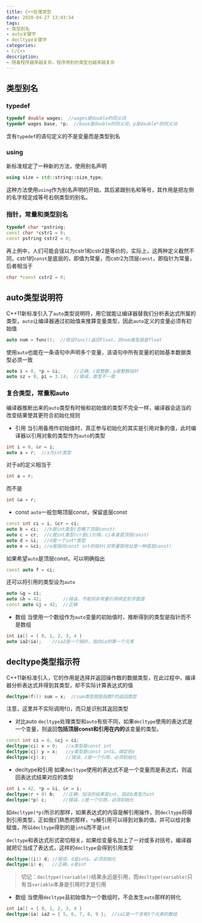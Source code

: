 ```yaml
---
title: C++处理类型
date: 2020-04-27 13:43:54
tags:
- 类型别名
- auto关键字
- decltype关键字
categories:
- C/C++
description:
- 随着程序越来越复杂，程序用到的类型也越来越复杂
---
```


<!--more-->

## 类型别名
### typedef
```cpp
typedef double wages;  //wages是double的同义词
typedef wages base, *p;  //base是double的同义词，p是double*的同义词
```

含有`typedef`的语句定义的不是变量而是类型别名

### using
新标准规定了一种新的方法，使用别名声明
```cpp
using size = std::string::size_type;
```

这种方法使用`using`作为别名声明的开始，其后紧跟别名和等号，其作用是把左侧的名字规定成等号右侧类型的别名。

### 指针，常量和类型别名
```cpp
typedef char *pstring;
const char *cstr1 = 0;
const pstring cstr2 = 0;
```

再上例中，人们可能会误以为cstr1和cstr2是等价的，实际上，这两种定义截然不同，cstr1的`const`是底层的，即值为常量，而cstr2为顶层`const`，即指针为常量，后者相当于
```cpp
char *const cstr2 = 0;
```

## auto类型说明符
C++11新标准引入了`auto`类型说明符，用它就能让编译器替我们分析表达式所属的类型，`auto`让编译器通过初始值来推算变量类型，因此`auto`定义的变量必须有初始值

```cpp
auto num = func();  //假设func()返回float，则num类型就是float
```


使用`auto`也能在一条语句中声明多个变量，该语句中所有变量的初始基本数据类型必须一致
```cpp
auto i = 0, *p = &i;     //正确，i是整数，p是整数指针
auto sz = 0, pi = 3.14;  //错误，类型不一致
```

### 复合类型，常量和auto
编译器推断出来的`auto`类型有时候和初始值的类型不完全一样，编译器会适当的改变结果使其更符合初始化规则

* 引用
当引用备用作初始值时，真正参与初始化的其实是引用对象的值，此时编译器以引用对象的类型作为`auto`的类型
```cpp
int i = 0, &r = i;
auto a = r;  //a为int类型
```

对于a的定义相当于
```cpp
int a = r;
```

而不是
```cpp
int &a = r;
```

* const
`auto`一般忽略顶层const，保留底层const

```cpp
const int ci = i, &cr = ci;
auto b = ci;  //b是int类型(忽略了顶层const)
auto c = cr;  //c是int类型(cr是ci引用，ci本身是顶层const)
auto d = &i;  //d是一个int*类型
auto e = &ci; //e是指向const int的指针(对常量取地址是一种底层const)
```

如果希望`auto`是顶层const，可以明确指出
```cpp
const auto f = ci;
```

还可以将引用的类型设为`auto`
```cpp
auto &g = ci;
auto &h = 42;        //错误，不能将非常量引用绑定到字面值
const auto &j = 42;  //正确
```

* 数组
当使用一个数组作为`auto`变量的初始值时，推断得到的类型是指针而不是数组
```cpp
int ia[] = { 0, 1, 2, 3, 4 }
auto ia2(ia);    //ia2是一个指针，指向ia的第一个元素
```

## decltype类型指示符
C++11新标准引入，它的作用是选择并返回操作数的数据类型，在此过程中，编译器分析表达式并得到其类型，却不实际计算表达式的值
```cpp
decltype(f()) sum = x;  //sum类型就是函数f的返回类型
```

注意，这里并不实际调用f()，而只是识别其返回类型

* 对比auto
`decltype`处理类型和`auto`有些不同，如果`decltype`使用的表达式是一个变量，则返回**包括顶层const和引用在内的**该变量的类型。
```cpp
const int ci = 0, &cj = ci;
decltype(ci) x = 0;   //x类型是const int
decltype(cj) y = x;   //y类型是const int&，绑定到x
decltype(cj) z;       //错误，z是一个引用，必须初始化
```

* decltype和引用
如果`decltype`使用的表达式不是一个变量而是表达式，则返回表达式结果对应的类型
```cpp
int i = 42, *p = &i, &r = i;
decltype(r + 0) b;   //正确，加法的结果是int，因此b类型为int
decltype(*p) c;      //错误，c是一个引用，必须初始化
```

如`decltype(*p)`所示的那样，如果表达式的内容是解引用操作，则`decltype`将得到引用类型，正如我们熟悉的那样，`*p`解引用可以得到对象的值，并可以给对象赋值，所以`decltype`得到的是`int&`而不是`int`

`decltype`和表达式形式密切相关，如果给变量名加上了一对或多对括号，编译器就把它当成了表达式，这样的`decltype`会得到引用类型
```cpp
decltype((i)) d; //错误，d是int&，必须初始化
decltype(i) e;   //正确，e是int
```

> 切记：`decltype((variable))`结果永远是引用，而`decltype(variable)`只有当`variable`本身是引用时才是引用


* 数组
当使用`decltype`且初始值为一个数组时，不会发生`auto`那样的转化
```cpp
int ia[] = { 0, 1, 2, 3, 4 }
decltype(ia) ia2 = { 5, 6, 7, 8, 9 };  //ia2是一个含有5个元素的数组
```
